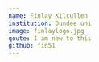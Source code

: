 ```yaml
---
name: Finlay Kilcullen
institution: Dundee uni
image: finlaylogo.jpg
qoute: I am new to this
github: fin51
---
```

